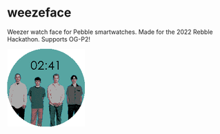# weezeface
Weezer watch face for Pebble smartwatches. Made for the 2022 Rebble Hackathon. Supports OG-P2!

![Screenshot](screenshots/round.png)
